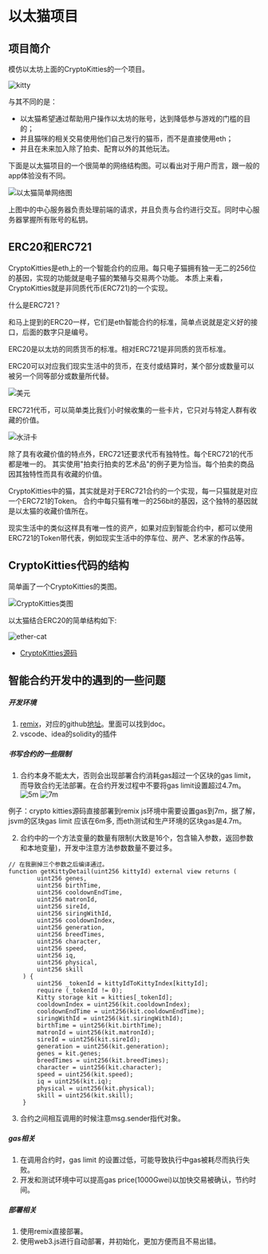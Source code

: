 # 以太猫项目

## 项目简介

模仿以太坊上面的CryptoKitties的一个项目。


![kitty](./images/crypto-kitties.png)

与其不同的是：
* 以太猫希望通过帮助用户操作以太坊的账号，达到降低参与游戏的门槛的目的；
* 并且猫咪的相关交易使用他们自己发行的猫币，而不是直接使用eth；
* 并且在未来加入除了拍卖、配育以外的其他玩法。

下面是以太猫项目的一个很简单的网络结构图。可以看出对于用户而言，跟一般的app体验没有不同。

![以太猫简单网络图](./images/ethercat-simple-network.png)

上图中的中心服务器负责处理前端的请求，并且负责与合约进行交互。同时中心服务器掌握所有账号的私钥。

## ERC20和ERC721
CryptoKitties是eth上的一个智能合约的应用。每只电子猫拥有独一无二的256位的基因，实现的功能就是电子猫的繁殖与交易两个功能。
本质上来看，CryptoKitties就是非同质代币(ERC721)的一个实现。

什么是ERC721？

和马上提到的ERC20一样，它们是eth智能合约的标准，简单点说就是定义好的接口，后面的数字只是编号。

ERC20是以太坊的同质货币的标准。相对ERC721是非同质的货币标准。

ERC20可以对应我们现实生活中的货币，在支付或结算时，某个部分或数量可以被另一个同等部分或数量所代替。


![美元](./images/dollas.jpg)

ERC721代币，可以简单类比我们小时候收集的一些卡片，它只对与特定人群有收藏的价值。


![水浒卡](./images/shuihucard.jpg)

除了具有收藏价值的特点外，ERC721还要求代币有独特性。每个ERC721的代币都是唯一的。
其实使用"拍卖行拍卖的艺术品"的例子更为恰当。每个拍卖的商品因其独特性而具有收藏的价值。

CryptoKitties中的猫，其实就是对于ERC721合约的一个实现，每一只猫就是对应一个ERC721的Token。
合约中每只猫有唯一的256bit的基因，这个独特的基因就是以太猫的收藏价值所在。

现实生活中的类似这样具有唯一性的资产，如果对应到智能合约中，都可以使用ERC721的Token带代表，例如现实生活中的停车位、房产、艺术家的作品等。

## CryptoKitties代码的结构

简单画了一个CryptoKitties的类图。

![CryptoKitties类图](./images/CryptoKitties.png)

以太猫结合ERC20的简单结构如下:

![ether-cat](./images/ether-cat.png)

* [CryptoKitties源码](https://etherscan.io/address/0x06012c8cf97bead5deae237070f9587f8e7a266d#code)

## 智能合约开发中的遇到的一些问题
##### 开发环境
1. [remix](https://remix.ethereum.org)，对应的github[地址](https://github.com/ethereum/remix)。里面可以找到doc。
2. vscode、idea的solidity的插件

##### 书写合约的一些限制
1. 合约本身不能太大，否则会出现部署合约消耗gas超过一个区块的gas limit，而导致合约无法部署。在合约开发过程中不要将gas limit设置超过4.7m。
![5m](./images/out-of-gas-5m.png)
![7m](./images/out-of-gas-5m.png)

例子：crypto kitties源码直接部署到remix js环境中需要设置gas到7m，据了解，jsvm的区块gas limit 应该在6m多,
而eth测试和生产环境的区块gas是4.7m。

2. 合约中的一个方法变量的数量有限制(大致是16个，包含输入参数，返回参数和本地变量)，开发中注意方法参数数量不要过多。

```
// 在我删掉三个参数之后编译通过。
function getKittyDetail(uint256 kittyId) external view returns (
        uint256 genes,
        uint256 birthTime,
        uint256 cooldownEndTime,
        uint256 matronId,
        uint256 sireId,
        uint256 siringWithId,
        uint256 cooldownIndex,
        uint256 generation,
        uint256 breedTimes,
        uint256 character,
        uint256 speed,
        uint256 iq,
        uint256 physical,
        uint256 skill
    ) {
        uint256 _tokenId = kittyIdToKittyIndex[kittyId];
        require (_tokenId != 0);
        Kitty storage kit = kitties[_tokenId];
        cooldownIndex = uint256(kit.cooldownIndex);
        cooldownEndTime = uint256(kit.cooldownEndTime);
        siringWithId = uint256(kit.siringWithId);
        birthTime = uint256(kit.birthTime);
        matronId = uint256(kit.matronId);
        sireId = uint256(kit.sireId);
        generation = uint256(kit.generation);
        genes = kit.genes;
        breedTimes = uint256(kit.breedTimes);
        character = uint256(kit.character);
        speed = uint256(kit.speed);
        iq = uint256(kit.iq);
        physical = uint256(kit.physical);
        skill = uint256(kit.skill);
    }
```

3. 合约之间相互调用的时候注意msg.sender指代对象。

##### gas相关
1. 在调用合约时，gas limit 的设置过低，可能导致执行中gas被耗尽而执行失败。
2. 开发和测试环境中可以提高gas price(1000Gwei)以加快交易被确认，节约时间。

##### 部署相关
1. 使用remix直接部署。
2. 使用web3.js进行自动部署，并初始化，更加方便而且不易出错。

